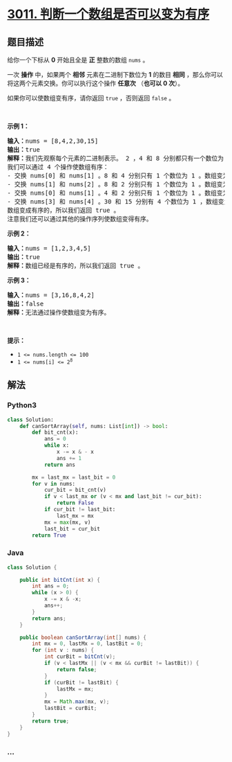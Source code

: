 # [3011. 判断一个数组是否可以变为有序](https://leetcode.cn/problems/find-if-array-can-be-sorted)

## 题目描述

<!-- 这里写题目描述 -->

<p>给你一个下标从 <strong>0</strong>&nbsp;开始且全是 <strong>正</strong>&nbsp;整数的数组&nbsp;<code>nums</code>&nbsp;。</p>

<p>一次 <b>操作</b>&nbsp;中，如果两个 <strong>相邻</strong>&nbsp;元素在二进制下数位为 <strong>1</strong>&nbsp;的数目 <strong>相同</strong>&nbsp;，那么你可以将这两个元素交换。你可以执行这个操作 <strong>任意次</strong>&nbsp;（<strong>也可以 0 次</strong>）。</p>

<p>如果你可以使数组变有序，请你返回&nbsp;<code>true</code> ，否则返回&nbsp;<code>false</code>&nbsp;。</p>

<p>&nbsp;</p>

<p><strong class="example">示例 1：</strong></p>

<pre>
<b>输入：</b>nums = [8,4,2,30,15]
<b>输出：</b>true
<b>解释：</b>我们先观察每个元素的二进制表示。 2 ，4 和 8 分别都只有一个数位为 1 ，分别为 "10" ，"100" 和 "1000" 。15 和 30 分别有 4 个数位为 1 ："1111" 和 "11110" 。
我们可以通过 4 个操作使数组有序：
- 交换 nums[0] 和 nums[1] 。8 和 4 分别只有 1 个数位为 1 。数组变为 [4,8,2,30,15] 。
- 交换 nums[1] 和 nums[2] 。8 和 2 分别只有 1 个数位为 1 。数组变为 [4,2,8,30,15] 。
- 交换 nums[0] 和 nums[1] 。4 和 2 分别只有 1 个数位为 1 。数组变为 [2,4,8,30,15] 。
- 交换 nums[3] 和 nums[4] 。30 和 15 分别有 4 个数位为 1 ，数组变为 [2,4,8,15,30] 。
数组变成有序的，所以我们返回 true 。
注意我们还可以通过其他的操作序列使数组变得有序。
</pre>

<p><strong class="example">示例 2：</strong></p>

<pre>
<b>输入：</b>nums = [1,2,3,4,5]
<b>输出：</b>true
<b>解释：</b>数组已经是有序的，所以我们返回 true 。
</pre>

<p><strong class="example">示例 3：</strong></p>

<pre>
<b>输入：</b>nums = [3,16,8,4,2]
<b>输出：</b>false
<b>解释：</b>无法通过操作使数组变为有序。
</pre>

<p>&nbsp;</p>

<p><strong>提示：</strong></p>

<ul>
	<li><code>1 &lt;= nums.length &lt;= 100</code></li>
	<li><code>1 &lt;= nums[i] &lt;= 2<sup>8</sup></code></li>
</ul>


## 解法

<!-- 这里可写通用的实现逻辑 -->

<!-- tabs:start -->

### **Python3**

<!-- 这里可写当前语言的特殊实现逻辑 -->

```python
class Solution:
    def canSortArray(self, nums: List[int]) -> bool:
        def bit_cnt(x):
            ans = 0
            while x:
                x -= x & - x
                ans += 1
            return ans

        mx = last_mx = last_bit = 0
        for v in nums:
            cur_bit = bit_cnt(v)
            if v < last_mx or (v < mx and last_bit != cur_bit):
                return False
            if cur_bit != last_bit:
                last_mx = mx
            mx = max(mx, v)
            last_bit = cur_bit
        return True
```

### **Java**

<!-- 这里可写当前语言的特殊实现逻辑 -->

```java
class Solution {

    public int bitCnt(int x) {
        int ans = 0;
        while (x > 0) {
            x -= x & -x;
            ans++;
        }
        return ans;
    }

    public boolean canSortArray(int[] nums) {
        int mx = 0, lastMx = 0, lastBit = 0;
        for (int v : nums) {
            int curBit = bitCnt(v);
            if (v < lastMx || (v < mx && curBit != lastBit)) {
                return false;
            }
            if (curBit != lastBit) {
                lastMx = mx;
            }
            mx = Math.max(mx, v);
            lastBit = curBit;
        }
        return true;
    }
}
```

### **...**

```

```

<!-- tabs:end -->
